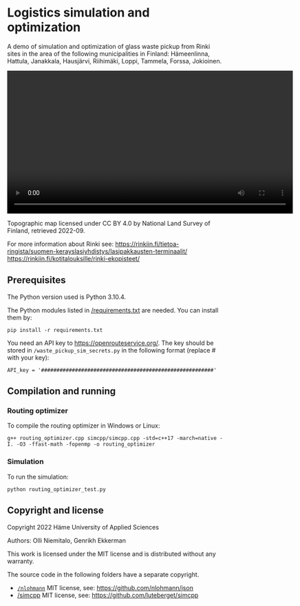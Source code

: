 # Logistics simulation and optimization

A demo of simulation and optimization of glass waste pickup from Rinki sites in the area of the following municipalities in Finland: Hämeenlinna, Hattula, Janakkala, Hausjärvi, Riihimäki, Loppi, Tammela, Forssa, Jokioinen.

<video src='https://user-images.githubusercontent.com/60920087/192505697-90068524-3c6b-4b08-8659-9126d52cef62.mov' width=664></video>

Topographic map licensed under CC BY 4.0 by National Land Survey of Finland, retrieved 2022-09.

For more information about Rinki see:
https://rinkiin.fi/tietoa-ringista/suomen-kerayslasiyhdistys/lasipakkausten-terminaalit/
https://rinkiin.fi/kotitalouksille/rinki-ekopisteet/

## Prerequisites

The Python version used is Python 3.10.4.

The Python modules listed in [/requirements.txt](requirements.txt) are needed. You can install them by:

`pip install -r requirements.txt`

You need an API key to https://openrouteservice.org/. The key should be stored in `/waste_pickup_sim_secrets.py` in the following format (replace # with your key):

`API_key = '########################################################'`

## Compilation and running

### Routing optimizer

To compile the routing optimizer in Windows or Linux:

`g++ routing_optimizer.cpp simcpp/simcpp.cpp -std=c++17 -march=native -I. -O3 -ffast-math -fopenmp -o routing_optimizer`

### Simulation

To run the simulation:

`python routing_optimizer_test.py`

## Copyright and license

Copyright 2022 Häme University of Applied Sciences

Authors: Olli Niemitalo, Genrikh Ekkerman

This work is licensed under the MIT license and is distributed without any warranty.

The source code in the following folders have a separate copyright. 
* [`/nlohmann`](nlohmann) MIT license, see: https://github.com/nlohmann/json
* [/simcpp](simcpp) MIT license, see: https://github.com/luteberget/simcpp
